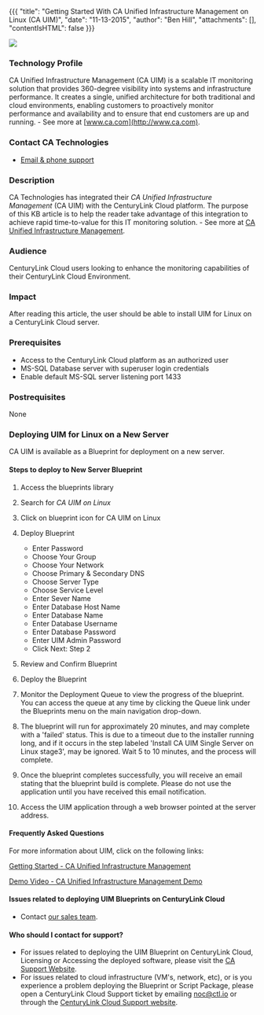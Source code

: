 {{{
  "title": "Getting Started With CA Unified Infrastructure Management on Linux (CA UIM)",
  "date": "11-13-2015",
  "author": "Ben Hill",
  "attachments": [],
  "contentIsHTML": false
}}}


![](http://www.infotechgroup.com/wp-content/uploads/2014/08/CA-Technologies-logo.png)

### Technology Profile

CA Unified Infrastructure Management (CA UIM) is a scalable IT monitoring solution that provides 360-degree visibility into systems and infrastructure performance. It creates a single, unified architecture for both traditional and cloud environments, enabling customers to proactively monitor performance and availability and to ensure that end customers are up and running. - See more at [www.ca.com](http://www.ca.com).

### Contact CA Technologies

- [Email & phone support](https://www.ca.com/us/contact/call-me.aspx)

### Description

CA Technologies has integrated their _CA Unified Infrastructure Management_ (CA UIM) with the CenturyLink Cloud platform.  The purpose of this KB article is to help the reader take advantage of this integration to achieve rapid time-to-value for this IT monitoring solution. - See more at [CA Unified Infrastructure Management](http://www.ca.com/us/opscenter/ca-unified-infrastructure-management.aspx?intcmp=searchresultclick&resultnum=1).

### Audience

CenturyLink Cloud users looking to enhance the monitoring capabilities of their CenturyLink Cloud Environment.

### Impact

After reading this article, the user should be able to install UIM for Linux on a CenturyLink Cloud server.

### Prerequisites

- Access to the CenturyLink Cloud platform as an authorized user
- MS-SQL Database server with superuser login credentials
- Enable default MS-SQL server listening port 1433

### Postrequisites
None

### Deploying UIM for Linux on a New Server

CA UIM is available as a Blueprint for deployment on a new server.

#### Steps to deploy to New Server Blueprint

  1. Access the blueprints library
  2. Search for _CA UIM on Linux_
  3. Click on blueprint icon for CA UIM on Linux
  4. Deploy Blueprint
	  - Enter Password
	  - Choose Your Group
	  - Choose Your Network
	  - Choose Primary & Secondary DNS
	  - Choose Server Type
	  - Choose Service Level
	  - Enter Sever Name
	  - Enter Database Host Name
	  - Enter Database Name
	  - Enter Database Username
	  - Enter Database Password
	  - Enter UIM Admin Password
	  - Click Next: Step 2

  5. Review and Confirm Blueprint
  6. Deploy the Blueprint
  7. Monitor the Deployment Queue to view the progress of the blueprint. You can access the queue at any time by clicking the Queue link under the Blueprints menu on the main navigation drop-down.
  8. The blueprint will run for approximately 20 minutes, and may complete with a 'failed' status.  This is due to a timeout due to the installer running long, and if it occurs in the step labeled 'Install CA UIM Single Server on Linux stage3', may be ignored.  Wait 5 to 10 minutes, and the process will complete.
  9. Once the blueprint completes successfully, you will receive an email stating that the blueprint build is complete. Please do not use the application until you have received this email notification.
  10. Access the UIM application through a web browser pointed at the server address.


#### Frequently Asked Questions

For more information about UIM, click on the following links:

[Getting Started - CA Unified Infrastructure Management](https://wiki.ca.com/display/UIM82/Getting+Started)

[Demo Video - CA Unified Infrastructure Management Demo](http://www.ca.com/us/opscenter/ca-unified-infrastructure-management.aspx)


#### Issues related to deploying UIM Blueprints on CenturyLink Cloud

- Contact [our sales team](mailto:sales@ca.com).

#### Who should I contact for support?

- For issues related to deploying the UIM Blueprint on CenturyLink Cloud, Licensing or Accessing the deployed software, please visit the [CA Support Website](http://www.ca.com/us/support.aspx?intcmp=headernav).
- For issues related to cloud infrastructure (VM's, network, etc), or is you experience a problem deploying the Blueprint or Script Package, please open a CenturyLink Cloud Support ticket by emailing [noc@ctl.io](mailto:noc@ctl.io) or through the [CenturyLink Cloud Support website](https://support.ctl.io/hc/en-us/requests/new).
